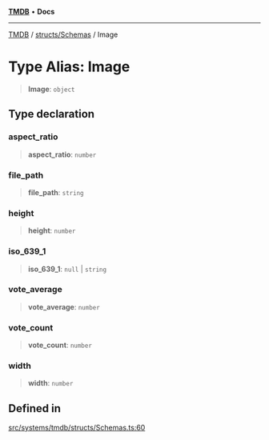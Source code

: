 [**TMDB**](../../../README.md) • **Docs**

***

[TMDB](../../../README.md) / [structs/Schemas](../README.md) / Image

# Type Alias: Image

> **Image**: `object`

## Type declaration

### aspect\_ratio

> **aspect\_ratio**: `number`

### file\_path

> **file\_path**: `string`

### height

> **height**: `number`

### iso\_639\_1

> **iso\_639\_1**: `null` \| `string`

### vote\_average

> **vote\_average**: `number`

### vote\_count

> **vote\_count**: `number`

### width

> **width**: `number`

## Defined in

[src/systems/tmdb/structs/Schemas.ts:60](https://github.com/Norviah/media-hub/blob/18a8c2edf600e1d27fc5173db1855dfb068c9a34/src/systems/tmdb/structs/Schemas.ts#L60)

